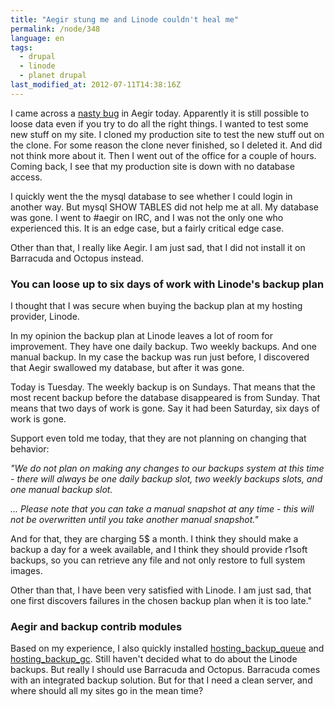 ```yaml
---
title: "Aegir stung me and Linode couldn't heal me"
permalink: /node/348
language: en
tags:
  - drupal
  - linode
  - planet drupal
last_modified_at: 2012-07-11T14:38:16Z
---
```


I came across a [nasty bug](http://drupal.org/node/1678528) in Aegir today. Apparently it is still possible to loose data even if you try to do all the right things. I wanted to test some new stuff on my site. I cloned my production site to test the new stuff out on the clone. For some reason the clone never finished, so I deleted it. And did not think more about it. Then I went out of the office for a couple of hours. Coming back, I see that my production site is down with no database access.

I quickly went the the mysql database to see whether I could login in another way. But mysql SHOW TABLES did not help me at all. My database was gone. I went to #aegir on IRC, and I was not the only one who experienced this. It is an edge case, but a fairly critical edge case.

Other than that, I really like Aegir. I am just sad, that I did not install it on Barracuda and Octopus instead.

### You can loose up to six days of work with Linode's backup plan

I thought that I was secure when buying the backup plan at my hosting provider, Linode.

In my opinion the backup plan at Linode leaves a lot of room for improvement. They have one daily backup. Two weekly backups. And one manual backup. In my case the backup was run just before, I discovered that Aegir swallowed my database, but after it was gone.

Today is Tuesday. The weekly backup is on Sundays. That means that the most recent backup before the database disappeared is from Sunday. That means that two days of work is gone. Say it had been Saturday, six days of work is gone.

Support even told me today, that they are not planning on changing that behavior:

_"We do not plan on making any changes to our backups system at this time - there will always be one daily backup slot, two weekly backups slots, and one manual backup slot._

_... Please note that you can take a manual snapshot at any time - this will not be overwritten until you take another manual snapshot."_

And for that, they are charging 5$ a month. I think they should make a backup a day for a week available, and I think they should provide r1soft backups, so you can retrieve any file and not only restore to full system images.

Other than that, I have been very satisfied with Linode. I am just sad, that one first discovers failures in the chosen backup plan when it is too late."

### Aegir and backup contrib modules

Based on my experience, I also quickly installed [hosting\_backup\_queue](http://drupal.org/project/hosting_backup_queue) and [hosting\_backup\_gc](http://drupal.org/project/hosting_backup_gc). Still haven't decided what to do about the Linode backups. But really I should use Barracuda and Octopus. Barracuda comes with an integrated backup solution. But for that I need a clean server, and where should all my sites go in the mean time?
